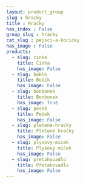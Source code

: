 ```yaml
---
layout: product_group
slug : hracky
title : Hračky
has_index : False
group_slug : hracky
cat_slug : pejsci-a-kocicky
has_image : False
products:
  - slug: cinka
    title: Činka
    has_image: False
  - slug: bobik
    title: Bobík
    has_image: False
  - slug: bonbonek
    title: Bonbonek
    has_image: True
  - slug: pesek
    title: Pešek
    has_image: False
  - slug: pletene-hracky
    title: Pletené hračky
    has_image: False
  - slug: plysovy-micek
    title: Plyšový míček
    has_image: False
  - slug: pretahovadlo
    title: Přetahovadlo
    has_image: False
---
```


